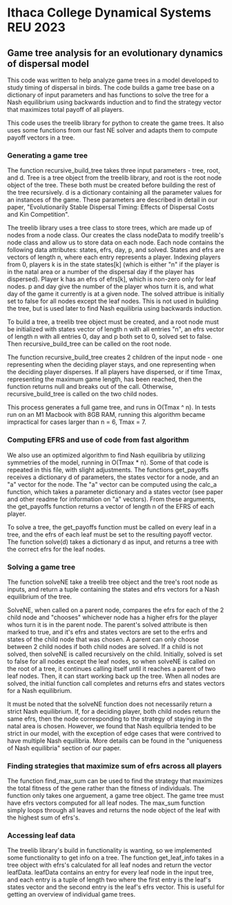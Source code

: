 # Ithaca College Dynamical Systems REU 2023
## Game tree analysis for an evolutionary dynamics of dispersal model

This code was written to help analyze game trees in a model developed to study timing of dispersal in birds. The code builds a game tree base on a dictionary of input parameters and has functions to solve the tree for a Nash equilibrium using backwards induction and to find the strategy vector that maximizes total payoff of all players. 

This code uses the treelib library for python to create the game trees. It also uses some functions from our fast NE solver and adapts them to compute payoff vectors in a tree.

### Generating a game tree

The function recursive_build_tree takes three input parameters - tree, root, and d. Tree is a tree object from the treelib library, and root is the root node object of the tree. These both must be created before building the rest of the tree recursively. d is a dictionary containing all the parameter values for an instances of the game. These parameters are described in detail in our paper, "Evolutionarily Stable Dispersal Timing: Effects of Dispersal Costs and Kin Competition". 

The treelib library uses a tree class to store trees, which are made up of nodes from a node class. Our creates the class nodeData to modify treelib's node class and allow us to store data on each node. Each node contains the following data attributes: states, efrs, day, p, and solved. States and efrs are vectors of length n, where each entry represents a player. Indexing players from 0, players k is in the state states[k] (which is either "n" if the player is in the natal area or a number of the dispersal day if the player has dispersed). Player k has an efrs of efrs[k], which is non-zero only for leaf nodes. p and day give the number of the player whos turn it is, and what day of the game it currently is at a given node. The solved attribue is initially set to false for all nodes except the leaf nodes. This is not used in building the tree, but is used later to find Nash equilibria using backwards induction.

To build a tree, a treelib tree object must be created, and a root node must be initialized with states vector of length n with all entries "n", an efrs vector of length n with all entries 0, day and p both set to 0, solved set to false. Then recursive_build_tree can be called on the root node.

The function recursive_build_tree creates 2 children of the input node - one representing when the deciding player stays, and one representing when the deciding player disperses. If all players have dispersed, or if time Tmax, representing the maximum game length, has been reached, then the function returns null and breaks out of the call. Otherwise, recursive_build_tree is called on the two child nodes.

This process generates a full game tree, and runs in O(Tmax ^ n). In tests run on an M1 Macbook with 8GB RAM, running this algorithm became impractical for cases larger than n = 6, Tmax = 7.

### Computing EFRS and use of code from fast algorithm

We also use an optimized algorithm to find Nash equilibria by utilizing symmetries of the model, running in O(Tmax * n). Some of that code is repeated in this file, with slight adjustments. The functions get_payoffs receives a dictionary d of parameters, the states vector for a node, and an "a" vector for the node. The "a" vector can be computed using the calc_a function, which takes a parameter dictionary and a states vector (see paper and other readme for information on "a" vectors). From these arguments, the get_payoffs function returns a vector of length n of the EFRS of each player.

To solve a tree, the get_payoffs function must be called on every leaf in a tree, and the efrs of each leaf must be set to the resulting payoff vector. The function solve(d) takes a dictionary d as input, and returns a tree with the correct efrs for the leaf nodes.

### Solving a game tree

The function solveNE take a treelib tree object and the tree's root node as inputs, and return a tuple containing the states and efrs vectors for a Nash equilibrium of the tree. 

SolveNE, when called on a parent node, compares the efrs for each of the 2 child node and "chooses" whichever node has a higher efrs for the player whos turn it is in the parent node. The parent's solved attribute is then marked to true, and it's efrs and states vectors are set to the erfrs and states of the child node that was chosen. A parent can only choose between 2 child nodes if both child nodes are solved. If a child is not solved, then solveNE is called recursively on the child. Initially, solved is set to false for all nodes except the leaf nodes, so when solveNE is called on the root of a tree, it continues calling itself until it reaches a parent of two leaf nodes. Then, it can start working back up the tree. When all nodes are solved, the initial function call completes and returns efrs and states vectors for a Nash equilibrium.

It must be noted that the solveNE function does not necessarily return a strict Nash equilibrium. If, for a deciding player, both child nodes return the same efrs, then the node corresponding to the strategy of staying in the natal area is chosen. However, we found that Nash equilbria tended to be strict in our model, with the exception of edge cases that were contrived to have multiple Nash equilibria. More details can be found in the "uniqueness of Nash equilibria" section of our paper.

### Finding strategies that maximize sum of efrs across all players

The function find_max_sum can be used to find the strategy that maximizes the total fitness of the gene rather than the fitness of individuals. The function only takes one arguement, a game tree object. The game tree must have efrs vectors computed for all leaf nodes. The max_sum function simply loops through all leaves and returns the node object of the leaf with the highest sum of efrs's.

### Accessing leaf data

The treelib library's build in functionality is wanting, so we implemented some functionality to get info on a tree. The function get_leaf_info takes in a tree object with efrs's calculated for all leaf nodes and return the vector leafData. leafData contains an entry for every leaf node in the input tree, and each entry is a tuple of length two where the first entry is the leaf's states vector and the second entry is the leaf's efrs vector. This is useful for getting an overview of individual game trees.










